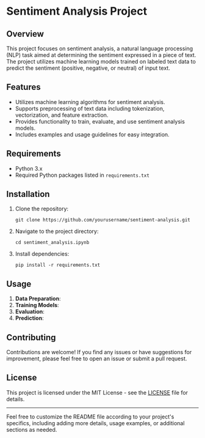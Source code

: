 # Sentiment Analysis Project

## Overview
This project focuses on sentiment analysis, a natural language processing (NLP) task aimed at determining the sentiment expressed in a piece of text. The project utilizes machine learning models trained on labeled text data to predict the sentiment (positive, negative, or neutral) of input text.

## Features
- Utilizes machine learning algorithms for sentiment analysis.
- Supports preprocessing of text data including tokenization, vectorization, and feature extraction.
- Provides functionality to train, evaluate, and use sentiment analysis models.
- Includes examples and usage guidelines for easy integration.

## Requirements
- Python 3.x
- Required Python packages listed in `requirements.txt`

## Installation
1. Clone the repository:
   ```
   git clone https://github.com/yourusername/sentiment-analysis.git
   ```
2. Navigate to the project directory:
   ```
   cd sentiment_analysis.ipynb
   ```
3. Install dependencies:
   ```
   pip install -r requirements.txt
   ```

## Usage
1. **Data Preparation**: 
2. **Training Models**: 
3. **Evaluation**: 
4. **Prediction**:

## Contributing
Contributions are welcome! If you find any issues or have suggestions for improvement, please feel free to open an issue or submit a pull request.

## License
This project is licensed under the MIT License - see the [LICENSE](LICENSE) file for details.

---

Feel free to customize the README file according to your project's specifics, including adding more details, usage examples, or additional sections as needed.
